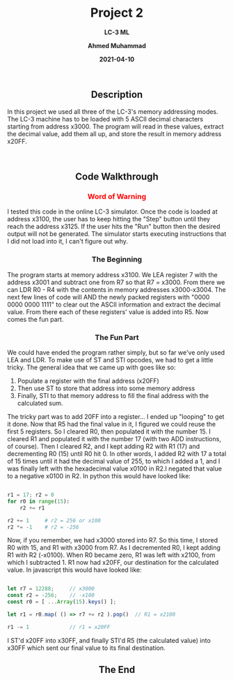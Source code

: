 <style>
    .centered {
        text-align: center;
    }

    .header {
        font-weight: bold;
    }

    .warning {
        color: red;
        font-weight: bold;
    }

</style>

<h1 class="centered header">Project 2</h1>
<p class="centered header">LC-3 ML</p>
<p class="centered header">Ahmed Muhammad</p>
<p class="centered header">2021-04-10</p>
<br>

<h2 class="centered header">Description</h2>
<p>
In this project we used all three of the LC-3's memory addressing modes. The LC-3 machine has to be loaded with 5 ASCII decimal characters starting from address x3000. The program will read in these values, extract the decimal value, add them all up, and store the result in memory address x20FF.
</p>

<br>
<h2 class="centered header">Code Walkthrough</h2>

<h3 class="centered warning">Word of Warning</h3>
<p>I tested this code in the online LC-3 simulator. Once the code is loaded at address x3100, the user has to keep hitting the "Step" button until they reach the address x3125. If the user hits the "Run" button then the desired output will not be generated. The simulator starts executing instructions that I did not load into it, I can't figure out why.  
</p>

<h3 class="centered header">The Beginning</h3>
<p>
The program starts at memory address x3100. We LEA register 7 with the address x3001 and subtract one from R7 so that R7 = x3000. From there we can LDR R0 - R4 with the contents in memory addresses x3000-x3004. The next few lines of code will AND the newly packed registers with "0000 0000 0000 1111" to clear out the ASCII information and extract the decimal value. From there each of these registers' value is added into R5. Now comes the fun part.</p>
<h3 class="centered header">The Fun Part</h3>
<p>
We could have ended the program rather simply, but so far we've only used LEA and LDR. To make use of ST and STI opcodes, we had to get a little tricky. The general idea that we came up with goes like so:

 <ol>
   <li>Populate a register with the final address (x20FF)</li>
   <li>Then use ST to store that address into some memory address</li>
   <li>Finally, STI to that memory address to fill the final address with the calculated sum.</li>
 </ol>

The tricky part was to add 20FF into a register... I ended up "looping" to get it done. Now that R5 had the final value in it, I figured we could reuse the first 5 registers. So I cleared R0, then populated it with the number 15. I cleared R1 and populated it with the number 17 (with two ADD instructions, of course). Then I cleared R2, and I kept adding R2 with R1 (17) and decrementing R0 (15) until R0 hit 0. In other words, I added R2 with 17 a total of 15 times until it had the decimal value of 255, to which I added a 1, and I was finally left with the hexadecimal value x0100 in R2.I negated that value to a negative x0100 in R2.  In python this would have looked like:

```python

r1 = 17; r2 = 0
for r0 in range(15):
    r2 += r1

r2 += 1     # r2 = 256 or x100
r2 *= -1    # r2 = -256
```

Now, if you remember, we had x3000 stored into R7. So this time, I stored R0 with 15, and R1 with x3000 from R7. As I decremented R0, I kept adding R1 with R2 (-x0100). When R0 became zero, R1 was left with x2100, from which I subtracted 1. R1 now had x20FF, our destination for the calculated value. In javascript this would have looked like:
```javascript

let r7 = 12288;     // x3000
const r2 = -256;    // -x100
const r0 = [ ...Array(15).keys() ];

let r1 = r0.map( () => r7 += r2 ).pop()  // R1 = x2100

r1 -= 1             // r1 = x20FF

```

I ST'd x20FF into x30FF, and finally STI'd R5 (the calculated value) into x30FF which sent our final value to its final destination.
</p>

<h2 class="centered header">The End</h2>